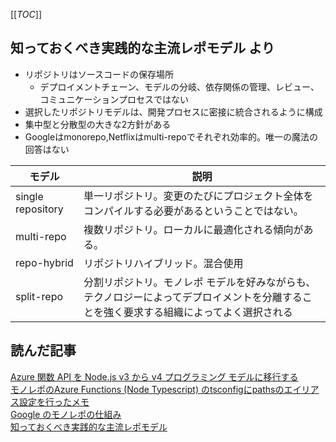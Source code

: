 [[_TOC_]]
## 知っておくべき実践的な主流レポモデル より

- リポジトリはソースコードの保存場所
  - デプロイメントチェーン、モデルの分岐、依存関係の管理、レビュー、コミュニケーションプロセスではない
- 選択したリポジトリモデルは、開発プロセスに密接に統合されるように構成
- 集中型と分散型の大きな2方針がある
- Googleはmonorepo,Netflixはmulti-repoでそれぞれ効率的。唯一の魔法の回答はない



モデル|説明
--|--
single repository|単一リポジトリ。変更のたびにプロジェクト全体をコンパイルする必要があるということではない。
multi-repo|複数リポジトリ。ローカルに最適化される傾向がある。
repo-hybrid|リポジトリハイブリッド。混合使用
split-repo|分割リポジトリ。モノレポ モデルを好みながらも、テクノロジーによってデプロイメントを分離することを強く要求する組織によってよく選択される

## 読んだ記事
[Azure 関数 API を Node.js v3 から v4 プログラミング モデルに移行する](https://learn.microsoft.com/ja-jp/azure/developer/javascript/end-to-end/contoso-real-estate-serverless-api-migration)  
[モノレポのAzure Functions (Node Typescript) のtsconfigにpathsのエイリアス設定を行ったメモ](https://qiita.com/hibohiboo/items/9fa5257ba706e71512a4)  
[Google のモノレポの仕組み](https://qeunit.com/blog/how-google-does-monorepo/)  
[知っておくべき実践的な主流レポモデル](https://qeunit.com/blog/the-hands-on-mainstream-repo-models-you-need-to-know/)  

 